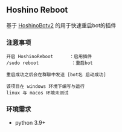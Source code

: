 ## Hoshino Reboot
基于 [HoshinoBotv2](https://github.com/Ice9Coffee/HoshinoBot) 的用于快速重启bot的插件

### 注意事项
```
开启 HoshinoReboot      ：启用插件
/sudo reboot            ：重启bot

重启成功之后会在群聊中发送 [bot名 启动成功]

该项目在 windows 环境下编写与运行
linux 与 macos 环境未测试
```

### 环境需求
- python 3.9+
